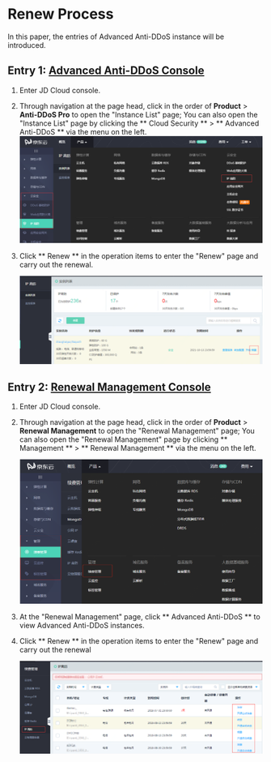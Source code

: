 # Renew Process

In this paper, the entries of Advanced Anti-DDoS instance will be introduced.


## Entry 1: [Advanced Anti-DDoS Console](https://ip-anti-console.jdcloud.com/instancelist)
1. Enter JD Cloud console.
2. Through navigation at the page head, click in the order of **Product** > **Anti-DDoS Pro** to open the "Instance List" page; You can also open the "Instance List" page by clicking the ** Cloud Security ** > ** Advanced Anti-DDoS ** via the menu on the left.
![](../../../../image/Advanced%20Anti-DDoS/price01.png)


3. Click ** Renew ** in the operation items to enter the "Renew" page and carry out the renewal.

   ![](../../../../image/Advanced%20Anti-DDoS/price02.png)
   
 ## Entry 2: [Renewal Management Console](https://renewal-console.jdcloud.com/renew/ipanti)
1. Enter JD Cloud console.
2. Through navigation at the page head, click in the order of **Product** > **Renewal Management** to open the "Renewal Management" page; You can also open the "Renewal Management" page by clicking ** Management ** > ** Renewal Management ** via the menu on the left.

   ![](../../../../image/Advanced%20Anti-DDoS/price03.png)
   
3. At the "Renewal Management" page, click ** Advanced Anti-DDoS ** to view Advanced Anti-DDoS instances.
4. Click ** Renew ** in the operation items to enter the "Renew" page and carry out the renewal

   ![](../../../../image/Advanced%20Anti-DDoS/price04.png)
